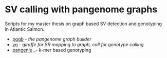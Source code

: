 # SV calling with pangenome graphs

Scripts for my master thesis on graph based SV detection and genotyping in Atlantic Salmon.

* [pggb](https://github.com/pangenome/pggb) _- the pangenome graph builder_
* [vg](https://github.com/vgteam/vg) - _giraffe for SR mapping to graph, call for genotype calling_
* [pangenie](https://github.com/eblerjana/pangenie) _- k-mer based genotyping

